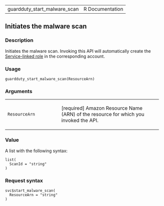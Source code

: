 <table style="width: 100%;">
<tbody>
<tr class="odd">
<td>guardduty_start_malware_scan</td>
<td style="text-align: right;">R Documentation</td>
</tr>
</tbody>
</table>

## Initiates the malware scan

### Description

Initiates the malware scan. Invoking this API will automatically create
the [Service-linked
role](https://docs.aws.amazon.com/guardduty/latest/ug/slr-permissions-malware-protection.html)
in the corresponding account.

### Usage

    guardduty_start_malware_scan(ResourceArn)

### Arguments

<table>
<colgroup>
<col style="width: 35%" />
<col style="width: 65%" />
</colgroup>
<tbody>
<tr class="odd">
<td><code
id="guardduty_start_malware_scan_:_ResourceArn">ResourceArn</code></td>
<td><p>[required] Amazon Resource Name (ARN) of the resource for which
you invoked the API.</p></td>
</tr>
</tbody>
</table>

### Value

A list with the following syntax:

    list(
      ScanId = "string"
    )

### Request syntax

    svc$start_malware_scan(
      ResourceArn = "string"
    )
